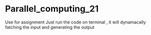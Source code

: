 # Parallel_computing_21
Use for assignment
Just run the code on terminal , it will dynamacally fatching the input and generating the output
